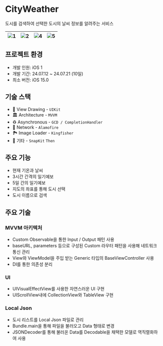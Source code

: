 
# CityWeather
도시를 검색하여 선택한 도시의 날씨 정보를 알려주는 서비스

![1](https://github.com/user-attachments/assets/2f1d19cf-bb0b-4595-9f31-0c5c2f93c86d) | ![2](https://github.com/user-attachments/assets/04016a51-5287-4860-96f4-3ba5b08107d3) | ![4](https://github.com/user-attachments/assets/cd6497be-8e66-467a-bb87-02fda369d3a2) | ![5](https://github.com/user-attachments/assets/c41d1a67-6d51-4a8d-ab8d-bdeb0d05e867)
---|---| ---| ---|

## 프로젝트 환경

- 개발 인원: iOS 1
- 개발 기간: 24.07.12 ~ 24.07.21 (10일)
- 최소 버전: iOS 15.0

## 기술 스택

- 🎨 View Drawing - `UIKit`  
- 🏛️ Architecture - `MVVM`  
- ♻️ Asynchronous - `GCD / CompletionHandler`  
- 📡 Network - `Alamofire`  
- 🏞️ Image Loader - `Kingfisher`  
- 🎸 기타 - `SnapKit` `Then`

## 주요 기능
- 현재 기온과 날씨
- 3시간 간격의 일기예보
- 5일 간의 일기예보
- 지도의 좌표를 통해 도시 선택
- 도시 이름으로 검색

## 주요 기술

### MVVM 아키텍처
- Custom Observable을 통한 Input / Output 패턴 사용
- baseURL, parameters 등으로 구성된 Custom 라우터 패턴을 사용해 네트워크 통신 관리
- View와 ViewModel을 주입 받는 Generic 타입의 BaseViewController 사용
- DI를 통한 의존성 분리

### UI
- UIVisualEffectView를 사용한 자연스러운 UI 구현
- UIScrollView내에 CollectionView와 TableView 구현

### Local Json
- 도시 리스트를 Local Json 파일로 관리
- Bundle.main을 통해 파일을 불러오고 Data 형태로 변경
- JSONDecoder를 통해 불러온 Data를 Decodable을 채택한 모델로 역직렬화하여 사용
